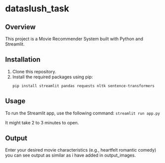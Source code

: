 # dataslush_task

## Overview
This project is a Movie Recommender System built with Python and Streamlit. 

## Installation
1. Clone this repository.
2. Install the required packages using pip:
    ```
    pip install streamlit pandas requests nltk sentence-transformers
    ```
 ## Usage
To run the Streamlit app, use the following command:
    ```
    streamlit run app.py
    ```

It might take 2 to 3 minutes to open.

## Output
Enter your desired movie characteristics (e.g., heartfelt romantic comedy)
you can see output as similar as i have added in output_images.

